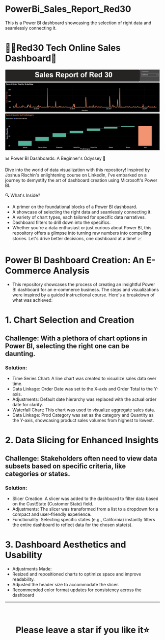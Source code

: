 # PowerBi_Sales_Report_Red30
This is a Power BI dashboard showcasing the selection of right data and seamlessly connecting it.

# :man_student:Red30 Tech Online Sales Dashboard:floppy_disk:
![Red30_Sales_Report_1.png](https://github.com/farhansadeed/PowerBi_Sales_Report_Red30/blob/main/Red30_Sales_Report_1.png)

📊 Power BI Dashboards: A Beginner's Odyssey 🚀

Dive into the world of data visualization with this repository! Inspired by Joshua Rischin's enlightening course on LinkedIn, I've embarked on a journey to demystify the art of dashboard creation using Microsoft's Power BI.

🔍 What's Inside?

- A primer on the foundational blocks of a Power BI dashboard.
- A showcase of selecting the right data and seamlessly connecting it.
- A variety of chart types, each tailored for specific data narratives.
- Dashboard filters to drill down into the specifics.
- Whether you're a data enthusiast or just curious about Power BI, this repository offers a glimpse into turning raw numbers into compelling stories. Let's drive better decisions, one dashboard at a time! 📈

# Power BI Dashboard Creation: An E-Commerce Analysis
- This repository showcases the process of creating an insightful Power BI dashboard for an e-commerce business. The steps and visualizations were inspired by a guided instructional course. Here's a breakdown of what was achieved:

# 1. Chart Selection and Creation
## Challenge: With a plethora of chart options in Power BI, selecting the right one can be daunting.
### Solution:
- Time Series Chart: A line chart was created to visualize sales data over time.
- Data Linkage: Order Date was set to the X-axis and Order Total to the Y-axis.
- Adjustments: Default date hierarchy was replaced with the actual order date for clarity.
- Waterfall Chart: This chart was used to visualize aggregate sales data.
- Data Linkage: Prod Category was set as the category and Quantity as the Y-axis, showcasing product sales volumes from highest to lowest.
# 2. Data Slicing for Enhanced Insights
## Challenge: Stakeholders often need to view data subsets based on specific criteria, like categories or states.
### Solution:
- Slicer Creation: A slicer was added to the dashboard to filter data based on the CustState (Customer State) field.
- Adjustments: The slicer was transformed from a list to a dropdown for a compact and user-friendly experience.
- Functionality: Selecting specific states (e.g., California) instantly filters the entire dashboard to reflect data for the chosen state(s).
# 3. Dashboard Aesthetics and Usability
- Adjustments Made:
- Resized and repositioned charts to optimize space and improve readability.
- Adjusted the header size to accommodate the slicer.
- Recommended color format updates for consistency across the dashboard

<hr />
<br />

# <div align="center">Please leave a star if you like it⭐️</div>
